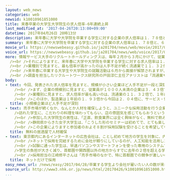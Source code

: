 ```yaml
---
layout: web_news
categories: web
newsid: k10010961851000
title: 来春卒業の大学生大学院生の求人倍率-6年連続上昇
last_modified_at: '2017-04-26T20:13:00+09:00'
datetime: 2017年04月26日 20時13分
description: 来年春に大学や大学院を卒業する学生に対する企業の求人倍率は１．７８倍と、６年連続で上昇したという民間の調査がまとまりました。特に、人手不足が続く流通業と建設業は、これまでで最も高い倍率となっています。
summary: 来年春に大学や大学院を卒業する学生に対する企業の求人倍率は１．７８倍と、６年連続で上昇したという民間の調査がまとまりました。特に、人手不足が続く流通業と建設業は、これまでで最も高い倍率となっています。
movie_url: https://newswebeasy.github.io/ja201704/news/web/movie/2017/04/28/k10010961851000.mp4
voice_url: https://newswebeasy.github.io/ja201704/news/web/voice/2017/04/28/k10010961851000.mp3
more: 情報サービス大手のリクルートホールディングスは、毎年２月から３月にかけて、従業員５人以上の企業およそ７０００社を対象に採用予定数などの調査を行っていて、今回は、全体の６２％に当たる４５０９社から回答がありました。<br
  /><br />それによりますと、来年春に大学や大学院を卒業する学生に対する求人倍率は１．７８倍で、前の年の調査を０．０４ポイント上回り、６年連続の上昇となりました。<br
  /><br />業種別で見ますと、最も倍率が高かったのは人手不足が続く流通業で１１．３２倍、次いで建設業が９．４１倍となっていて、いずれも、これまでで最も高くなりました。このほか、製造業が２．０４倍、金融業が０．１９倍などとなっています。<br
  /><br />来年春に卒業する大学生や大学院生の就職活動は６月から面接が解禁されますが、ことしは建設や流通業界で、学生に優位な売手市場となる傾向が一層、強まりそうです。<br
  /><br />調査を担当したリクルートワークス研究所の戸田淳仁主任アナリストは「流通業や建設業は、働き方や労働時間といった点で学生から厳しいというイメージを持たれており、ほかの業種と比べて就職を希望する学生が少ないことも、求人倍率が高くなった背景にあるのではないか」と話しています。
body:
- text: 今回、発表された求人倍率を見ますと、規模が小さい企業ほど人手不足が一段と深刻化していて、業種別では、流通業と建設業で、学生が有利な「売手市場」の傾向が強まっています。<br
    /><br />まず、企業の規模別に見ますと、従業員が１０００人未満の企業は３．４３倍で、前回、１年前の調査の２．４９倍から大幅に上昇しています。一方、従業員が１０００人以上の企業は０．７１倍と、前回の０．９倍から低下していて、企業の規模によって二極化していることがうかがえます。<br
    /><br />業種別に見ますと、求人倍率が最も高いのは、流通業の１１．３２倍で、１年前の６．９８倍から大きく跳ね上がっています。次いで、建設業が９．４１倍と、１年前の６．２５倍から大幅に増加していて、この２つの業種で、売手市場の色合いが一段と強まっています。<br
    /><br />このほか、製造業は１年前の１．９３倍から今回は２．０４倍に、サービス・情報業は０．４９倍から今回は０．４４倍に、金融業は１年前と同じ０．１９倍となっています。
  title: 小規模企業ほど人手不足が深刻
- text: 売手市場が続くなか、なんとか人材を確保しようと、ユニークな採用活動を行う企業も増えています。<br />首都圏で居酒屋チェーンなどを運営する企業は、自社の店舗を使って「就活応援０円酒場」という無料の居酒屋を週に１回、オープンしています。<br
    />訪れた学生に、こだわりの料理を味わってもらい、店の雰囲気を感じてもらおうというのです。<br /><br />ふつうの就職セミナーを開いていた去年と比べて、１回当たりの参加者は、１０倍に増えたということです。２５日夜は、およそ２０人の学生を前に、採用担当者が、酒を酌み交わしながら経営戦略や働きがいについて語っていました。<br
    /><br />参加した大学院生の男性は、「正直、飲食業界には全く興味がなく、無料で飲み食いできると友達から聞いて、来てみたが、社員の方と話をして、会社の本気さが伝わり志望度が上がった」と話していました。<br
    /><br />静岡県からきた女子大学生は、「こうした形のセミナーは初めてで、とても楽しい時間でした。料理を食べたとき、社員の方の思いが伝わり働いてみたい気持ちになった」と話していました。<br
    /><br />この企業によりますと参加者のおよそ８割が採用試験を受けることを希望していて、手応えを感じているということです。採用担当の渡邉烈任さんは「体感型のセミナーであれば、会社の強みが伝わると考え企画した。売手市場で採用が難しく、他社と差別化を模索しているところだが、こうした場を設けて１人でも多くの学生を呼び込み、採用につなげたい」と話していました。
  title: 無料の居酒屋で人材確保
- text: 東京都内にあるインターネットの広告会社は、ことし初めて地方の学生を対象に、内定までのすべての採用活動をネット上で行うことにしました。<br />試験や面接に訪れる負担をなくし、地方の学生を取り込む狙いです。<br
    /><br />ネットで採用を完結するために会社が頼りにしているのが、人工知能を活用した人物評価の仕組みです。社員や、過去に採用試験を受けた学生のべおよそ６０００人のデータをもとに、試験を受けた学生が、どのような仕事に向いているかや入社した場合、活躍が見込めるかといった傾向を分析します。<br
    /><br />試験に通った学生は、早速パソコンやスマートフォンを使った専用のシステムで採用面接を行います。試験や面接にかかる時間は合わせてわずか２時間ほどです。<br
    />学生の負担が大きく減り、首都圏や関西圏以外の地方からすでに去年の２倍を超える学生が試験を受けたということです。<br /><br />面接を受けた石川県の女子大学生は「地方在住なので、お金も時間も節約できてとても助かります。楽しく話しながら緊張もせずに素の自分をさらけ出して面接ができました」と話していました。<br
    /><br />採用担当の江崎修平さんは「売手市場のなかで、特に首都圏での競争が激しいので、地方の学生に目を向けてこうした採用方法をとることにした。これまで接触できなかった学生にも手をのばすことができたので、しっかりと人材を確保していきたい」と話していました。
  title: ネットだけで採用
easy_news_url: /news/easy/2017/04/28/卒業する学生より会社が雇いたい人の数が来年も多い/
source_url: http://www3.nhk.or.jp/news/html/20170426/k10010961851000.html
...
```

